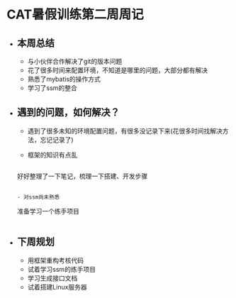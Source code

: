 # CAT暑假训练第二周周记

- ## 本周总结

  - 与小伙伴合作解决了git的版本问题
  - 花了很多时间来配置环境，不知道是哪里的问题，大部分都有解决
  - 熟悉了mybatis的操作方式
  - 学习了ssm的整合
  
- ## 遇到的问题，如何解决？

  - 遇到了很多未知的环境配置问题，有很多没记录下来(花很多时间找解决方法，忘记记录了)

  - 框架的知识有点乱
  
    ```txt
  好好整理了一下笔记，梳理一下搭建、开发步骤
    ```

  - 对ssm尚未熟悉
  
    ```
    准备学习一个练手项目
    ```
  
- ## 下周规划

  - 用框架重构考核代码
  - 试着学习ssm的练手项目
  - 学习生成接口文档
  - 试着搭建Linux服务器

